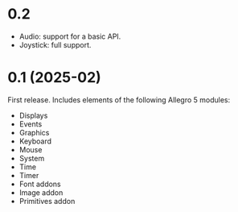 # 0.2

- Audio: support for a basic API.
- Joystick: full support.


# 0.1 (2025-02)

First release. Includes elements of the following Allegro 5 modules:

- Displays
- Events
- Graphics
- Keyboard
- Mouse
- System
- Time
- Timer
- Font addons
- Image addon
- Primitives addon
